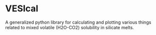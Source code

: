# VESIcal
A generalized python library for calculating and plotting various things related to mixed volatile (H2O-CO2) solubility in silicate melts.
